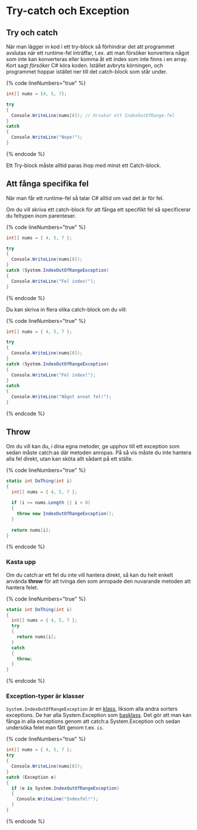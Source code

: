 # Try-catch och Exception

## Try och catch

När man lägger in kod i ett try-block så förhindrar det att programmet avslutas när ett runtime-fel inträffar, t.ex. att man försöker konvertera något som inte kan konverteras eller komma åt ett index som inte finns i en array. Kort sagt _försöker_ C# köra koden. Istället avbryts körningen, och programmet hoppar istället ner till det catch-block som står under.

{% code lineNumbers="true" %}
```csharp
int[] nums = {4, 5, 7};

try
{
  Console.WriteLine(nums[8]); // Orsakar ett IndexOutOfRange-fel
}
catch
{
  Console.WriteLine("Nope!");
}
```
{% endcode %}

Ett Try-block måste alltid paras ihop med minst ett Catch-block.

## Att fånga specifika fel

När man får ett runtime-fel så talar C# alltid om vad det är för fel.

Om du vill skriva ett catch-block för att fånga ett specifikt fel så specificerar du feltypen inom parenteser.

{% code lineNumbers="true" %}
```csharp
int[] nums = { 4, 5, 7 };

try
{
  Console.WriteLine(nums[8]);
}
catch (System.IndexOutOfRangeException)
{
  Console.WriteLine("Fel index!");
}
```
{% endcode %}

Du kan skriva in flera olika catch-block om du vill:

{% code lineNumbers="true" %}
```csharp
int[] nums = { 4, 5, 7 };

try
{
  Console.WriteLine(nums[8]);
}
catch (System.IndexOutOfRangeException)
{
  Console.WriteLine("Fel index!");
}
catch
{
  Console.WriteLine("Något annat fel!");
}
```
{% endcode %}

## Throw

Om du vill kan du, i dina egna metoder, ge upphov till ett exception som sedan måste catch:as där metoden anropas. På så vis måste du inte hantera alla fel direkt, utan kan sköta allt sådant på ett ställe.

{% code lineNumbers="true" %}
```csharp
static int DoThing(int i)
{
  int[] nums = { 4, 5, 7 };
  
  if (i >= nums.Length || i < 0)
  {
    throw new IndexOutOfRangeException();
  }
  
  return nums[i];
}
```
{% endcode %}

### Kasta upp

Om du catch:ar ett fel du inte vill hantera direkt, så kan du helt enkelt använda **throw** för att tvinga den som anropade den nuvarande metoden att hantera felet.

{% code lineNumbers="true" %}
```csharp
static int DoThing(int i)
{
  int[] nums = { 4, 5, 7 };
  try
  {
    return nums[i];
  }
  catch
  {
    throw;
  }
}
```
{% endcode %}

### Exception-typer är klasser <a href="#h.p_-hpgx_vm4ynb" id="h.p_-hpgx_vm4ynb"></a>

`System.IndexOutOfRangeException` är en [klass](../klasser-och-objektorientering/klasser-och-instanser.md), liksom alla andra sorters exceptions. De har alla System.Exception som [basklass](../klasser-och-objektorientering/arv.md). Det gör att man kan fånga in alla exceptions genom att catch:a System.Exception och sedan undersöka felet man fått genom t.ex. `is`.

{% code lineNumbers="true" %}
```csharp
int[] nums = { 4, 5, 7 };
try
{
  Console.WriteLine(nums[8]);
}
catch (Exception e)
{
  if (e is System.IndexOutOfRangeException)
  {
    Console.WriteLine("Indexfel!");
  }
}
```
{% endcode %}
